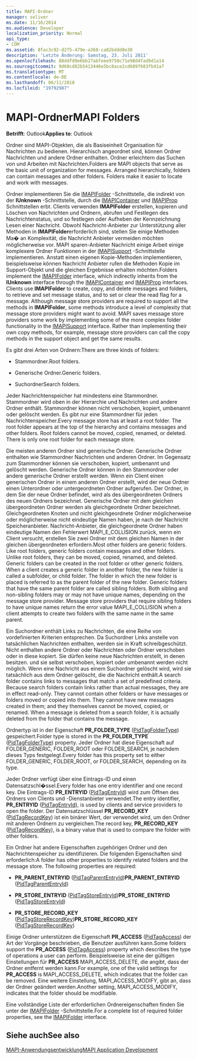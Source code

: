 ```yaml
---
title: MAPI-Ordner
manager: soliver
ms.date: 11/16/2014
ms.audience: Developer
localization_priority: Normal
api_type:
- COM
ms.assetid: 8fac3c92-d2f5-479e-a368-ca82bddd8e30
description: 'Letzte Änderung: Samstag, 23. Juli 2011'
ms.openlocfilehash: 88ddfd9e6bb27abfeee9750c71e98d4fad9d1a14
ms.sourcegitcommit: 9d60cd82b5413446e5bc8ace2cd689f683fb41a7
ms.translationtype: MT
ms.contentlocale: de-DE
ms.lasthandoff: 06/11/2018
ms.locfileid: "19792987"
---
```

# <a name="mapi-folders"></a><span data-ttu-id="5e56e-103">MAPI-Ordner</span><span class="sxs-lookup"><span data-stu-id="5e56e-103">MAPI Folders</span></span>

  
  
<span data-ttu-id="5e56e-104">**Betrifft**: Outlook</span><span class="sxs-lookup"><span data-stu-id="5e56e-104">**Applies to**: Outlook</span></span> 
  
<span data-ttu-id="5e56e-p101">Ordner sind MAPI-Objekten, die als Basiseinheit Organisation für Nachrichten zu bedienen. Hierarchisch angeordnet sind, können Ordner Nachrichten und andere Ordner enthalten. Ordner erleichtern das Suchen von und Arbeiten mit Nachrichten.</span><span class="sxs-lookup"><span data-stu-id="5e56e-p101">Folders are MAPI objects that serve as the basic unit of organization for messages. Arranged hierarchically, folders can contain messages and other folders. Folders make it easier to locate and work with messages.</span></span>
  
<span data-ttu-id="5e56e-p102">Ordner implementieren Sie die [IMAPIFolder](imapifolderimapicontainer.md) -Schnittstelle, die indirekt von der **IUnknown** -Schnittstelle, durch die [IMAPIContainer](imapicontainerimapiprop.md) und [IMAPIProp](imapipropiunknown.md) Schnittstellen erbt. Clients verwenden **IMAPIFolder** erstellen, kopieren und Löschen von Nachrichten und Ordnern, abrufen und Festlegen des Nachrichtenstatus, und so festlegen oder Aufheben der Kennzeichnung Lesen einer Nachricht. Obwohl Nachricht-Anbieter zur Unterstützung aller Methoden in **IMAPIFolder**erforderlich sind, stellen Sie einige Methoden Ma� an Komplexität, die Nachricht Anbieter vermeiden möchten möglicherweise vor. MAPI sparen-Anbieter Nachricht einige Arbeit einige komplexere Ordner Funktionen in der [IMAPISupport](imapisupportiunknown.md) -Schnittstelle implementieren. Anstatt einen eigenen Kopie-Methoden implementieren, beispielsweise können Nachricht Anbieter rufen die Methoden Kopie im Support-Objekt und die gleichen Ergebnisse erhalten möchten.</span><span class="sxs-lookup"><span data-stu-id="5e56e-p102">Folders implement the [IMAPIFolder](imapifolderimapicontainer.md) interface, which indirectly inherits from the **IUnknown** interface through the [IMAPIContainer](imapicontainerimapiprop.md) and [IMAPIProp](imapipropiunknown.md) interfaces. Clients use **IMAPIFolder** to create, copy, and delete messages and folders, to retrieve and set message status, and to set or clear the read flag for a message. Although message store providers are required to support all the methods in **IMAPIFolder**, some methods introduce a level of complexity that message store providers might want to avoid. MAPI saves message store providers some work by implementing some of the more complex folder functionality in the [IMAPISupport](imapisupportiunknown.md) interface. Rather than implementing their own copy methods, for example, message store providers can call the copy methods in the support object and get the same results.</span></span> 
  
<span data-ttu-id="5e56e-113">Es gibt drei Arten von Ordnern:</span><span class="sxs-lookup"><span data-stu-id="5e56e-113">There are three kinds of folders:</span></span>
  
- <span data-ttu-id="5e56e-114">Stammordner.</span><span class="sxs-lookup"><span data-stu-id="5e56e-114">Root folders.</span></span>
    
- <span data-ttu-id="5e56e-115">Generische Ordner.</span><span class="sxs-lookup"><span data-stu-id="5e56e-115">Generic folders.</span></span>
    
- <span data-ttu-id="5e56e-116">Suchordner</span><span class="sxs-lookup"><span data-stu-id="5e56e-116">Search folders.</span></span>
    
<span data-ttu-id="5e56e-p103">Jeder Nachrichtenspeicher hat mindestens eine Stammordner. Stammordner wird oben in der Hierarchie und Nachrichten und andere Ordner enthält. Stammordner können nicht verschoben, kopiert, umbenannt oder gelöscht werden. Es gibt nur eine Stammordner für jeden Nachrichtenspeicher.</span><span class="sxs-lookup"><span data-stu-id="5e56e-p103">Every message store has at least a root folder. The root folder appears at the top of the hierarchy and contains messages and other folders. Root folders cannot be moved, copied, renamed, or deleted. There is only one root folder for each message store.</span></span>
  
<span data-ttu-id="5e56e-p104">Die meisten anderen Ordner sind generische Ordner. Generische Ordner enthalten wie Stammordner Nachrichten und anderen Ordner. Im Gegensatz zum Stammordner können sie verschoben, kopiert, umbenannt und gelöscht werden. Generische Ordner können in den Stammordner oder andere generische Ordner erstellt werden. Wenn ein Client einen generischen Ordner in einem anderen Ordner erstellt, wird der neue Ordner einen Unterordner oder untergeordneten Ordner aufgerufen. Der Ordner, in dem Sie der neue Ordner befindet, wird als des übergeordneten Ordners des neuen Ordners bezeichnet. Generische Ordner mit dem gleichen übergeordneten Ordner werden als gleichgeordnete Ordner bezeichnet. Gleichgeordneten Knoten und nicht gleichgeordnete Ordner möglicherweise oder möglicherweise nicht eindeutige Namen haben, je nach der Nachricht Speicheranbieter. Nachricht-Anbieter, die gleichgeordnete Ordner haben eindeutige Namen den Fehlerwert MAPI_E_COLLISION zurück, wenn ein Client versucht, erstellen Sie zwei Ordner mit dem gleichen Namen in der gleichen übergeordneten erfordern.</span><span class="sxs-lookup"><span data-stu-id="5e56e-p104">Most other folders are generic folders. Like root folders, generic folders contain messages and other folders. Unlike root folders, they can be moved, copied, renamed, and deleted. Generic folders can be created in the root folder or other generic folders. When a client creates a generic folder in another folder, the new folder is called a subfolder, or child folder. The folder in which the new folder is placed is referred to as the parent folder of the new folder. Generic folders that have the same parent folder are called sibling folders. Both sibling and non-sibling folders may or may not have unique names, depending on the message store provider. Message store providers that require sibling folders to have unique names return the error value MAPI_E_COLLISION when a client attempts to create two folders with the same name in the same parent.</span></span> 
  
<span data-ttu-id="5e56e-p105">Ein Suchordner enthält Links zu Nachrichten, die eine Reihe von vordefinierten Kriterien entsprechen. Da Suchordner Links anstelle von tatsächlichen Nachrichten enthalten, werden sie in Kraft schreibgeschützt. Nicht enthalten andere Ordner oder Nachrichten oder Ordner verschoben oder in diese kopiert. Sie dürfen keine neue Nachrichten erstellt, in denen besitzen. und sie selbst verschoben, kopiert oder umbenannt werden nicht möglich. Wenn eine Nachricht aus einem Suchordner gelöscht wird, wird sie tatsächlich aus dem Ordner gelöscht, die die Nachricht enthält.</span><span class="sxs-lookup"><span data-stu-id="5e56e-p105">A search folder contains links to messages that match a set of predefined criteria. Because search folders contain links rather than actual messages, they are in effect read-only. They cannot contain other folders or have messages or folders moved or copied into them. They cannot have new messages created in them; and they themselves cannot be moved, copied, or renamed. When a message is deleted from a search folder, it is actually deleted from the folder that contains the message.</span></span>
  
<span data-ttu-id="5e56e-135">Ordnertyp ist in der Eigenschaft **PR_FOLDER_TYPE** ([PidTagFolderType](pidtagfoldertype-canonical-property.md)) gespeichert.</span><span class="sxs-lookup"><span data-stu-id="5e56e-135">Folder type is stored in the **PR_FOLDER_TYPE** ([PidTagFolderType](pidtagfoldertype-canonical-property.md)) property.</span></span> <span data-ttu-id="5e56e-136">Jeder Ordner hat diese Eigenschaft auf FOLDER_GENERIC, FOLDER_ROOT oder FOLDER_SEARCH, je nachdem dieses Typs festgelegt.</span><span class="sxs-lookup"><span data-stu-id="5e56e-136">Every folder has this property set to either FOLDER_GENERIC, FOLDER_ROOT, or FOLDER_SEARCH, depending on its type.</span></span>
  
<span data-ttu-id="5e56e-137">Jeder Ordner verfügt über eine Eintrags-ID und einen Datensatzschl�ssel.</span><span class="sxs-lookup"><span data-stu-id="5e56e-137">Every folder has one entry identifier and one record key.</span></span> <span data-ttu-id="5e56e-138">Die Eintrags-ID **PR_ENTRYID** ([PidTagEntryId](pidtagentryid-canonical-property.md)) wird zum Öffnen des Ordners von Clients und -Dienstanbieter verwendet.</span><span class="sxs-lookup"><span data-stu-id="5e56e-138">The entry identifier, **PR_ENTRYID** ([PidTagEntryId](pidtagentryid-canonical-property.md)), is used by clients and service providers to open the folder.</span></span> <span data-ttu-id="5e56e-139">Der Datensatzschlüssel **PR_RECORD_KEY** ([PidTagRecordKey](pidtagrecordkey-canonical-property.md)) ist ein binärer Wert, der verwendet wird, um den Ordner mit anderen Ordnern zu vergleichen.</span><span class="sxs-lookup"><span data-stu-id="5e56e-139">The record key, **PR_RECORD_KEY** ([PidTagRecordKey](pidtagrecordkey-canonical-property.md)), is a binary value that is used to compare the folder with other folders.</span></span> 
  
<span data-ttu-id="5e56e-p108">Ein Ordner hat andere Eigenschaften zugehörigen Ordner und den Nachrichtenspeicher zu identifizieren. Die folgenden Eigenschaften sind erforderlich:</span><span class="sxs-lookup"><span data-stu-id="5e56e-p108">A folder has other properties to identify related folders and the message store. The following properties are required:</span></span>
  
- <span data-ttu-id="5e56e-142">**PR_PARENT_ENTRYID** ([PidTagParentEntryId](pidtagparententryid-canonical-property.md))</span><span class="sxs-lookup"><span data-stu-id="5e56e-142">**PR_PARENT_ENTRYID** ([PidTagParentEntryId](pidtagparententryid-canonical-property.md))</span></span>
    
- <span data-ttu-id="5e56e-143">**PR_STORE_ENTRYID** ([PidTagStoreEntryId](pidtagstoreentryid-canonical-property.md))</span><span class="sxs-lookup"><span data-stu-id="5e56e-143">**PR_STORE_ENTRYID** ([PidTagStoreEntryId](pidtagstoreentryid-canonical-property.md))</span></span>
    
- <span data-ttu-id="5e56e-144">**PR_STORE_RECORD_KEY** ([PidTagStoreRecordKey](pidtagstorerecordkey-canonical-property.md))</span><span class="sxs-lookup"><span data-stu-id="5e56e-144">**PR_STORE_RECORD_KEY** ([PidTagStoreRecordKey](pidtagstorerecordkey-canonical-property.md))</span></span>
    
<span data-ttu-id="5e56e-145">Einige Ordner unterstützen die Eigenschaft **PR_ACCESS** ([PidTagAccess](pidtagaccess-canonical-property.md)) der Art der Vorgänge beschrieben, die Benutzer ausführen kann.</span><span class="sxs-lookup"><span data-stu-id="5e56e-145">Some folders support the **PR_ACCESS** ([PidTagAccess](pidtagaccess-canonical-property.md)) property which describes the type of operations a user can perform.</span></span> <span data-ttu-id="5e56e-146">Beispielsweise ist eine der gültigen Einstellungen für **PR_ACCESS** MAPI_ACCESS_DELETE, die angibt, dass der Ordner entfernt werden kann.</span><span class="sxs-lookup"><span data-stu-id="5e56e-146">For example, one of the valid settings for **PR_ACCESS** is MAPI_ACCESS_DELETE, which indicates that the folder can be removed.</span></span> <span data-ttu-id="5e56e-147">Eine weitere Einstellung, MAPI_ACCESS_MODIFY, gibt an, dass der Ordner geändert werden.</span><span class="sxs-lookup"><span data-stu-id="5e56e-147">Another setting, MAPI_ACCESS_MODIFY, indicates that the folder should be modifiable.</span></span> 
  
<span data-ttu-id="5e56e-148">Eine vollständige Liste der erforderlichen Ordnereigenschaften finden Sie unter der [IMAPIFolder](imapifolderimapicontainer.md) -Schnittstelle.</span><span class="sxs-lookup"><span data-stu-id="5e56e-148">For a complete list of required folder properties, see the [IMAPIFolder](imapifolderimapicontainer.md) interface.</span></span> 
  
## <a name="see-also"></a><span data-ttu-id="5e56e-149">Siehe auch</span><span class="sxs-lookup"><span data-stu-id="5e56e-149">See also</span></span>



[<span data-ttu-id="5e56e-150">MAPI-Anwendungsentwicklung</span><span class="sxs-lookup"><span data-stu-id="5e56e-150">MAPI Application Development</span></span>](mapi-application-development.md)

